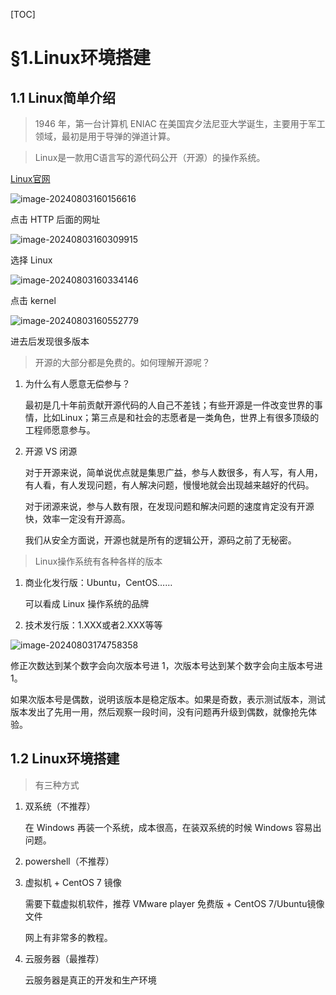 [TOC]

# §1.Linux环境搭建

## 1.1 Linux简单介绍

> 1946 年，第一台计算机 ENIAC 在美国宾夕法尼亚大学诞生，主要用于军工领域，最初是用于导弹的弹道计算。

> Linux是一款用C语言写的源代码公开（开源）的操作系统。

[Linux官网](https://www.kernel.org/)

![image-20240803160156616](C:\Users\lzh_d\AppData\Roaming\Typora\typora-user-images\image-20240803160156616.png)

点击 HTTP 后面的网址

![image-20240803160309915](C:\Users\lzh_d\AppData\Roaming\Typora\typora-user-images\image-20240803160309915.png)

选择 Linux

![image-20240803160334146](C:\Users\lzh_d\AppData\Roaming\Typora\typora-user-images\image-20240803160334146.png)

点击 kernel

![image-20240803160552779](C:\Users\lzh_d\AppData\Roaming\Typora\typora-user-images\image-20240803160552779.png)

进去后发现很多版本

> 开源的大部分都是免费的。如何理解开源呢？

1. 为什么有人愿意无偿参与？

   最初是几十年前贡献开源代码的人自己不差钱；有些开源是一件改变世界的事情，比如Linux；第三点是和社会的志愿者是一类角色，世界上有很多顶级的工程师愿意参与。

2. 开源 VS 闭源

   对于开源来说，简单说优点就是集思广益，参与人数很多，有人写，有人用，有人看，有人发现问题，有人解决问题，慢慢地就会出现越来越好的代码。
   
   对于闭源来说，参与人数有限，在发现问题和解决问题的速度肯定没有开源快，效率一定没有开源高。
   
   我们从安全方面说，开源也就是所有的逻辑公开，源码之前了无秘密。

> Linux操作系统有各种各样的版本

1. 商业化发行版：Ubuntu，CentOS……

   可以看成 Linux 操作系统的品牌

2. 技术发行版：1.XXX或者2.XXX等等

![image-20240803174758358](C:\Users\lzh_d\AppData\Roaming\Typora\typora-user-images\image-20240803174758358.png)

修正次数达到某个数字会向次版本号进 1，次版本号达到某个数字会向主版本号进 1。

如果次版本号是偶数，说明该版本是稳定版本。如果是奇数，表示测试版本，测试版本发出了先用一用，然后观察一段时间，没有问题再升级到偶数，就像抢先体验。

## 1.2 Linux环境搭建

> 有三种方式

1. 双系统（不推荐）

   在 Windows 再装一个系统，成本很高，在装双系统的时候 Windows 容易出问题。

2. powershell（不推荐）

3. 虚拟机 + CentOS 7 镜像

   需要下载虚拟机软件，推荐 VMware player 免费版 + CentOS 7/Ubuntu镜像文件

   网上有非常多的教程。

4. 云服务器（最推荐）

   云服务器是真正的开发和生产环境

































